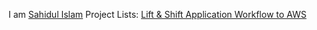 I am [Sahidul Islam](https://www.linkedin.com/in/sahidul-islam-2b312a235/)
Project Lists:
[Lift & Shift Application Workflow to AWS](https://github.com/Sahid20/DevOps_Projects_AWS/tree/main/Lift%20and%20Shift%20Application%20Workload%20to%20AWS)
